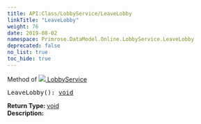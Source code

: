 ```yaml
---
title: API:Class/LobbyService/LeaveLobby
linkTitle: "LeaveLobby"
weight: 76
date: 2019-08-02
namespace: Primrose.DataModel.Online.LobbyService.LeaveLobby
deprecated: false
no_list: true
toc_hide: true
---
```

Method of <a href="/docs/api-reference/Class/LobbyService"><img src="/icons/silk/default.png"/>&nbsp;LobbyService</a>
<pre class="method-declaration">
LeaveLobby(): <a class="type" href="/docs/api-reference/System/void">void</a></pre>
<b>Return Type: </b>
<a class="type" href="/docs/api-reference/System/void">void</a>
<br/>
<b>Description: </b>